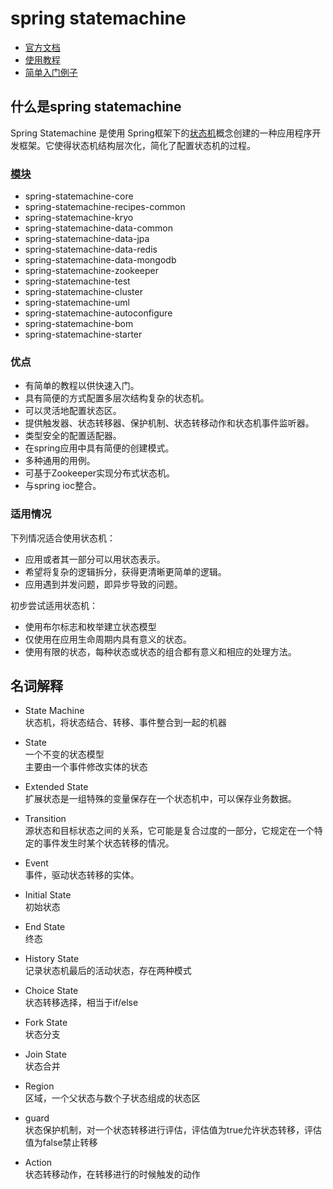 # spring statemachine
- [官方文档](https://docs.spring.io/spring-statemachine/docs/1.2.8.RELEASE/reference/htmlsingle)
- [使用教程](https://github.com/cjqCN/spring-statemachine-learning/blob/master/使用教程.md)
- [简单入门例子](https://github.com/cjqCN/spring-statemachine-learning/blob/master/简单入门.md)



## 什么是spring statemachine
Spring Statemachine 是使用 Spring框架下的[状态机](https://zh.wikipedia.org/wiki/%E6%9C%89%E9%99%90%E7%8A%B6%E6%80%81%E6%9C%BA "状态机")概念创建的一种应用程序开发框架。它使得状态机结构层次化，简化了配置状态机的过程。

### [模块](https://docs.spring.io/spring-statemachine/docs/2.0.0.RELEASE/reference/htmlsingle/#modules "模块")
- spring-statemachine-core
- spring-statemachine-recipes-common
- spring-statemachine-kryo
- spring-statemachine-data-common
- spring-statemachine-data-jpa
- spring-statemachine-data-redis
- spring-statemachine-data-mongodb
- spring-statemachine-zookeeper
- spring-statemachine-test
- spring-statemachine-cluster
- spring-statemachine-uml
- spring-statemachine-autoconfigure
- spring-statemachine-bom
- spring-statemachine-starter

### 优点
- 有简单的教程以供快速入门。
- 具有简便的方式配置多层次结构复杂的状态机。
- 可以灵活地配置状态区。
- 提供触发器、状态转移器、保护机制、状态转移动作和状态机事件监听器。
- 类型安全的配置适配器。
- 在spring应用中具有简便的创建模式。
- 多种通用的用例。
- 可基于Zookeeper实现分布式状态机。
- 与spring ioc整合。


### 适用情况
 
下列情况适合使用状态机：   

- 应用或者其一部分可以用状态表示。
- 希望将复杂的逻辑拆分，获得更清晰更简单的逻辑。
- 应用遇到并发问题，即异步导致的问题。

初步尝试适用状态机：

- 使用布尔标志和枚举建立状态模型
- 仅使用在应用生命周期内具有意义的状态。
- 使用有限的状态，每种状态或状态的组合都有意义和相应的处理方法。

## 名词解释

- State Machine  
  状态机，将状态结合、转移、事件整合到一起的机器

- State    
   一个不变的状态模型  
   主要由一个事件修改实体的状态

- Extended State  
  扩展状态是一组特殊的变量保存在一个状态机中，可以保存业务数据。

- Transition  
  源状态和目标状态之间的关系，它可能是复合过度的一部分，它规定在一个特定的事件发生时某个状态转移的情况。

- Event  
  事件，驱动状态转移的实体。
 
- Initial State  
  初始状态

- End State  
  终态

- History State  
  记录状态机最后的活动状态，存在两种模式

- Choice State  
  状态转移选择，相当于if/else

- Fork State  
  状态分支

- Join State  
  状态合并

- Region  
  区域，一个父状态与数个子状态组成的状态区

- guard  
  状态保护机制，对一个状态转移进行评估，评估值为true允许状态转移，评估值为false禁止转移

- Action  
  状态转移动作，在转移进行的时候触发的动作




